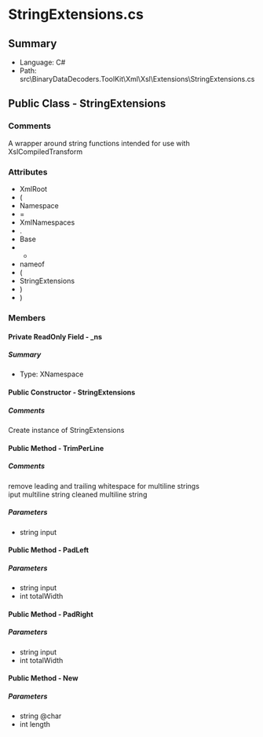 ﻿# StringExtensions.cs

## Summary

* Language: C#
* Path: src\BinaryDataDecoders.ToolKit\Xml\Xsl\Extensions\StringExtensions.cs

## Public Class - StringExtensions

### Comments

 <summary>
 A wrapper around string functions intended for use with XslCompiledTransform
 </summary>

### Attributes

 - XmlRoot
 - (
 - Namespace
 - =
 - XmlNamespaces
 - .
 - Base
 - +
 - nameof
 - (
 - StringExtensions
 - )
 - )

### Members

#### Private ReadOnly Field - _ns

##### Summary

 * Type: XNamespace 

#### Public Constructor - StringExtensions

##### Comments

 <summary>
 Create instance of StringExtensions
 </summary>


#### Public Method - TrimPerLine

##### Comments

 <summary>
 remove leading and trailing whitespace for multiline strings 
 </summary>
 <paramname="input">iput multiline string</param>
 <returns>cleaned multiline string</returns>

#####  Parameters

 - string input 

#### Public Method - PadLeft

#####  Parameters

 - string input 
 - int totalWidth 

#### Public Method - PadRight

#####  Parameters

 - string input 
 - int totalWidth 

#### Public Method - New

#####  Parameters

 - string @char 
 - int length 

